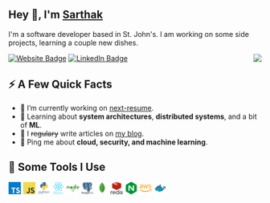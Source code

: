 <h2>Hey 👋, I'm <a href="https://sarthak.page">Sarthak</a></h2>
<p>I'm a software developer based in St. John's. I am working on some side projects, learning a couple new dishes.</p>
<p><a href="https://sarthak.page"><img src="https://img.shields.io/badge/-sarthak.page-4E69C8?style=flat-square&amp;labelColor=4E69C8&amp;logo=Firefox&amp;link=https://sarthak.page" alt="Website Badge"></a>
 <a href="https://www.linkedin.com/in/sarthakgandhi1/"><img src="https://custom-icon-badges.demolab.com/badge/sarthakgandhi1-0A66C2?logo=linkedin-white&logoColor=fff&link=https://www.linkedin.com/in/sarthakgandhi1/" alt="LinkedIn Badge"></a>
<img align="right" src="https://media1.giphy.com/media/13HgwGsXF0aiGY/giphy.gif" />
</p>
<h2>⚡️ A Few Quick Facts</h2>
<ul>
<li>🔭 I’m currently working on <a href="https://nextresume.app">next-resume</a>.</li>
<li>🧐 Learning about <strong>system architectures</strong>, <strong>distributed systems</strong>, and a bit of <strong>ML</strong>.</li>
<li>📝 I <del>regulary</del> write articles on <a href="https://sarthak.page">my blog</a>.</li>
<li>💬 Ping me about <strong>cloud, security, and machine learning</strong>.</li>
</ul>

<h2>🚀 Some Tools I Use</h2>
<p align="left">
<img src="https://raw.githubusercontent.com/devicons/devicon/master/icons/typescript/typescript-original.svg" alt="typescript" width="25" height="25" />
<img src="https://raw.githubusercontent.com/devicons/devicon/master/icons/javascript/javascript-original.svg" alt="javascript" width="25" height="25" />
<img src="https://raw.githubusercontent.com/devicons/devicon/master/icons/python/python-original-wordmark.svg" alt="python" width="25" height="25" />
<img src="https://raw.githubusercontent.com/devicons/devicon/master/icons/react/react-original-wordmark.svg" alt="react" width="25" height="25" />
<img src="https://raw.githubusercontent.com/devicons/devicon/master/icons/nodejs/nodejs-plain-wordmark.svg" alt="nodejs" width="25" height="25" />
<img src="https://raw.githubusercontent.com/devicons/devicon/master/icons/postgresql/postgresql-original-wordmark.svg" alt="postgresql" width="25" height="25" />
<img src="https://raw.githubusercontent.com/devicons/devicon/master/icons/mongodb/mongodb-original.svg" alt="mongodb" width="25" height="25" />
<img src="https://raw.githubusercontent.com/devicons/devicon/master/icons/redis/redis-original-wordmark.svg" alt="redis" width="25" height="25" />
<img src="https://raw.githubusercontent.com/devicons/devicon/master/icons/nginx/nginx-original.svg" alt="nginx" width="25" height="25" />
<img src="https://raw.githubusercontent.com/devicons/devicon/master/icons/amazonwebservices/amazonwebservices-plain-wordmark.svg" alt="aws" width="25" height="25" />
<img src="https://raw.githubusercontent.com/devicons/devicon/master/icons/docker/docker-original.svg" alt="Docker" width="25" height="25" />
</p>

